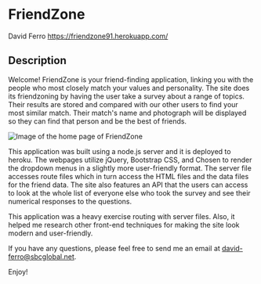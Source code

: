 # FriendZone

David Ferro
https://friendzone91.herokuapp.com/

## Description

Welcome!  FriendZone is your friend-finding application, linking you with the people who most closely match your values and personality.  The site does its friendzoning by having the user take a survey about a range of topics.  Their results are stored and compared with our other users to find your most similar match.  Their match's name and photograph will be displayed so they can find that person and be the best of friends.

![Image of the home page of FriendZone](/Screenshot.png)

This application was built using a node.js server and it is deployed to heroku.  The webpages utilize jQuery, Bootstrap CSS, and Chosen to render the dropdown menus in a slightly more user-friendly format.  The server file accesses route files which in turn access the HTML files and the data files for the friend data.  The site also features an API that the users can access to look at the whole list of everyone else who took the survey and see their numerical responses to the questions.

This application was a heavy exercise routing with server files.  Also, it helped me research other front-end techniques for making the site look modern and user-friendly.

If you have any questions, please feel free to send me an email at david-ferro@sbcglobal.net.

Enjoy!